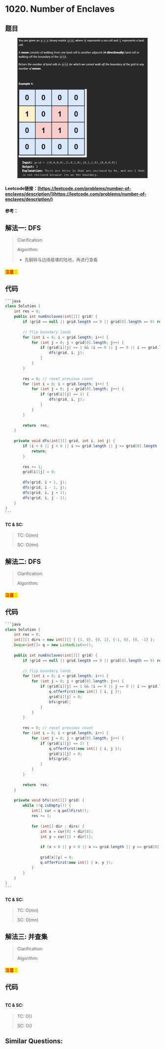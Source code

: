 # 1020. Number of Enclaves

## 题目

<figure><img src="../../.gitbook/assets/image (1) (1) (1) (1) (1).png" alt=""><figcaption></figcaption></figure>

#### Leetcode链接：[https://leetcode.com/problems/number-of-enclaves/description/](https://leetcode.com/problems/number-of-enclaves/description/)

#### 参考：

## 解法一: DFS

> Clarification:&#x20;
>
> Algorithm:&#x20;
>
> * 先翻转与边缘接壤的陆地，再进行查看

#### <mark style="color:red;">注意：</mark>

## 代码

````java
```java
class Solution {
    int res = 0;
    public int numEnclaves(int[][] grid) {
        if (grid == null || grid.length == 0 || grid[0].length == 0) return 0;

        // flip boundary lands
        for (int i = 0; i < grid.length; i++) {
            for (int j = 0; j < grid[0].length; j++) {
                if (grid[i][j] == 1 && (i == 0 || j == 0 || i == grid.length - 1 || j == grid[0].length - 1)) {
                    dfs(grid, i, j);
                }
            }
        }

        res = 0; // reset previous count
        for (int i = 0; i < grid.length; i++) {
            for (int j = 0; j < grid[0].length; j++) {
                if (grid[i][j] == 1) {
                    dfs(grid, i, j);
                }
            }
        }

        return  res;
    }

    private void dfs(int[][] grid, int i, int j) {
        if (i < 0 || j < 0 || i >= grid.length || j >= grid[0].length || grid[i][j] == 0) {
            return;
        }

        res += 1;
        grid[i][j] = 0;

        dfs(grid, i + 1, j);
        dfs(grid, i - 1, j);
        dfs(grid, i, j + 1);
        dfs(grid, i, j - 1);
    }
}
```
````

#### TC & SC:&#x20;

> TC: O(mn)
>
> SC: O(mn)

## 解法二: DFS

> Clarification:&#x20;
>
> Algorithm:&#x20;

#### <mark style="color:red;">注意：</mark>

## 代码

````java
```java
class Solution {
    int res = 0;
    int[][] dirs = new int[][] { {1, 0}, {0, 1}, {-1, 0}, {0, -1} };
    Deque<int[]> q = new LinkedList<>();

    public int numEnclaves(int[][] grid) {
        if (grid == null || grid.length == 0 || grid[0].length == 0) return 0;

        // flip boundary lands
        for (int i = 0; i < grid.length; i++) {
            for (int j = 0; j < grid[0].length; j++) {
                if (grid[i][j] == 1 && (i == 0 || j == 0 || i == grid.length - 1 || j == grid[0].length - 1)) {
                    q.offerFirst(new int[] { i, j });
                    grid[i][j] = 0;
                    bfs(grid);
                }
            }
        }

        res = 0; // reset previous count
        for (int i = 0; i < grid.length; i++) {
            for (int j = 0; j < grid[0].length; j++) {
                if (grid[i][j] == 1) {
                    q.offerFirst(new int[] { i, j });
                    grid[i][j] = 0;
                    bfs(grid);
                }
            }
        }

        return  res;
    }

    private void bfs(int[][] grid) {
        while (!q.isEmpty()) {
            int[] cur = q.pollFirst();
            res += 1;

            for (int[] dir : dirs) {
                int x = cur[0] + dir[0];
                int y = cur[1] + dir[1];

                if (x < 0 || y < 0 || x >= grid.length || y >= grid[0].length || grid[x][y] == 0) continue;

                grid[x][y] = 0;
                q.offerFirst(new int[] { x, y });
            }
        }
    }
}
```
````

#### TC & SC:&#x20;

> TC: O(mn)
>
> SC: O(mn)

## 解法三: 并查集

> Clarification:&#x20;
>
> Algorithm:&#x20;

#### <mark style="color:red;">注意：</mark>

## 代码

```java
```

#### TC & SC:&#x20;

> TC: O()
>
> SC: O()

## **Similar Questions:**&#x20;
